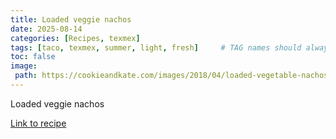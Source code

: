 ```yaml
---
title: Loaded veggie nachos
date: 2025-08-14
categories: [Recipes, texmex]
tags: [taco, texmex, summer, light, fresh]     # TAG names should always be lowercase
toc: false
image:
 path: https://cookieandkate.com/images/2018/04/loaded-vegetable-nachos-recipe-2.jpg
---
```

Loaded veggie nachos

[Link to recipe](https://cookieandkate.com/loaded-veggie-nachos-recipe/)
